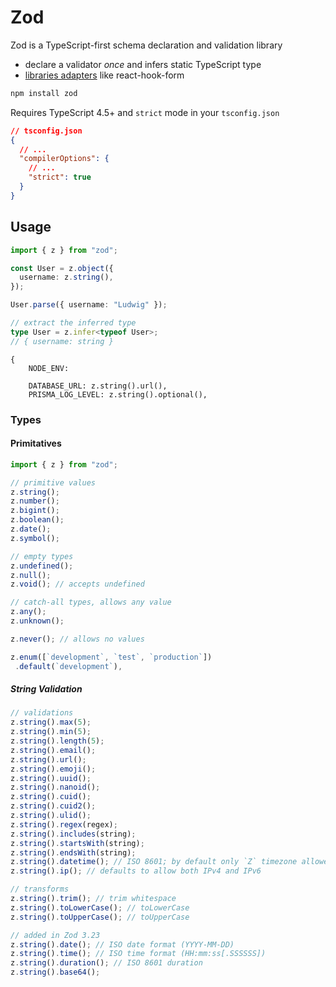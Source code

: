 # Zod

Zod is a TypeScript-first schema declaration and validation library

- declare a validator *once* and infers static TypeScript type
- [libraries adapters](https://github.com/colinhacks/zod?tab=readme-ov-file#ecosystem) like react-hook-form

```bash
npm install zod
```

Requires TypeScript 4.5+ and `strict` mode in your `tsconfig.json`

```json
// tsconfig.json
{
  // ...
  "compilerOptions": {
    // ...
    "strict": true
  }
}
```

## Usage

```ts
import { z } from "zod";

const User = z.object({
  username: z.string(),
});

User.parse({ username: "Ludwig" });

// extract the inferred type
type User = z.infer<typeof User>;
// { username: string }
```

```
{
    NODE_ENV: 

    DATABASE_URL: z.string().url(),
    PRISMA_LOG_LEVEL: z.string().optional(),
```



### Types

#### Primitatives

```ts
import { z } from "zod";

// primitive values
z.string();
z.number();
z.bigint();
z.boolean();
z.date();
z.symbol();

// empty types
z.undefined();
z.null();
z.void(); // accepts undefined

// catch-all types, allows any value
z.any();
z.unknown();

z.never(); // allows no values

z.enum([`development`, `test`, `production`])
 .default(`development`),
```

##### String Validation

```ts
// validations
z.string().max(5);
z.string().min(5);
z.string().length(5);
z.string().email();
z.string().url();
z.string().emoji();
z.string().uuid();
z.string().nanoid();
z.string().cuid();
z.string().cuid2();
z.string().ulid();
z.string().regex(regex);
z.string().includes(string);
z.string().startsWith(string);
z.string().endsWith(string);
z.string().datetime(); // ISO 8601; by default only `Z` timezone allowed
z.string().ip(); // defaults to allow both IPv4 and IPv6

// transforms
z.string().trim(); // trim whitespace
z.string().toLowerCase(); // toLowerCase
z.string().toUpperCase(); // toUpperCase

// added in Zod 3.23
z.string().date(); // ISO date format (YYYY-MM-DD)
z.string().time(); // ISO time format (HH:mm:ss[.SSSSSS])
z.string().duration(); // ISO 8601 duration
z.string().base64();
```

